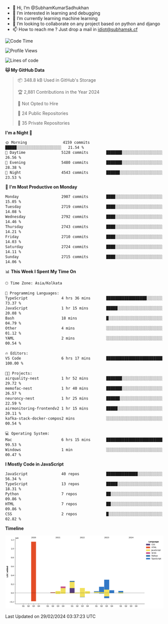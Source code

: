 - 👋 Hi, I’m @SubhamKumarSadhukhan
- 👀 I’m interested in learning and debugging
- 🌱 I’m currently learning machine learning
- 💞️ I’m looking to collaborate on any project based on python and django
- 📫 How to reach me ?
      Just drop a mail in idiot@subhamsk.cf

<!---
SubhamKumarSadhukhan/SubhamKumarSadhukhan is a ✨ special ✨ repository because its `README.md` (this file) appears on your GitHub profile.
You can click the Preview link to take a look at your changes.
--->


<!--START_SECTION:waka-->
![Code Time](http://img.shields.io/badge/Code%20Time-1%2C968%20hrs%209%20mins-blue)

![Profile Views](http://img.shields.io/badge/Profile%20Views-0-blue)

![Lines of code](https://img.shields.io/badge/From%20Hello%20World%20I%27ve%20Written-2.4%20million%20lines%20of%20code-blue)

**🐱 My GitHub Data** 

> 📦 348.8 kB Used in GitHub's Storage 
 > 
> 🏆 2,881 Contributions in the Year 2024
 > 
> 🚫 Not Opted to Hire
 > 
> 📜 24 Public Repositories 
 > 
> 🔑 35 Private Repositories 
 > 
**I'm a Night 🦉** 

```text
🌞 Morning                4159 commits        █████░░░░░░░░░░░░░░░░░░░░   21.54 % 
🌆 Daytime                5128 commits        ███████░░░░░░░░░░░░░░░░░░   26.56 % 
🌃 Evening                5480 commits        ███████░░░░░░░░░░░░░░░░░░   28.38 % 
🌙 Night                  4543 commits        ██████░░░░░░░░░░░░░░░░░░░   23.53 % 
```
📅 **I'm Most Productive on Monday** 

```text
Monday                   2907 commits        ████░░░░░░░░░░░░░░░░░░░░░   15.05 % 
Tuesday                  2719 commits        ████░░░░░░░░░░░░░░░░░░░░░   14.08 % 
Wednesday                2792 commits        ████░░░░░░░░░░░░░░░░░░░░░   14.46 % 
Thursday                 2743 commits        ████░░░░░░░░░░░░░░░░░░░░░   14.21 % 
Friday                   2710 commits        ████░░░░░░░░░░░░░░░░░░░░░   14.03 % 
Saturday                 2724 commits        ████░░░░░░░░░░░░░░░░░░░░░   14.11 % 
Sunday                   2715 commits        ████░░░░░░░░░░░░░░░░░░░░░   14.06 % 
```


📊 **This Week I Spent My Time On** 

```text
🕑︎ Time Zone: Asia/Kolkata

💬 Programming Languages: 
TypeScript               4 hrs 36 mins       ██████████████████░░░░░░░   73.37 % 
JavaScript               1 hr 15 mins        █████░░░░░░░░░░░░░░░░░░░░   20.08 % 
Bash                     18 mins             █░░░░░░░░░░░░░░░░░░░░░░░░   04.79 % 
Other                    4 mins              ░░░░░░░░░░░░░░░░░░░░░░░░░   01.12 % 
YAML                     2 mins              ░░░░░░░░░░░░░░░░░░░░░░░░░   00.54 % 

🔥 Editors: 
VS Code                  6 hrs 17 mins       █████████████████████████   100.00 % 

🐱‍💻 Projects: 
airquality-nest          1 hr 52 mins        ███████░░░░░░░░░░░░░░░░░░   29.72 % 
memofac-nest             1 hr 40 mins        ███████░░░░░░░░░░░░░░░░░░   26.57 % 
neuroncy-nest            1 hr 25 mins        ██████░░░░░░░░░░░░░░░░░░░   22.59 % 
airmonitoring-frontendv2 1 hr 15 mins        █████░░░░░░░░░░░░░░░░░░░░   20.11 % 
kafka-stack-docker-compos2 mins              ░░░░░░░░░░░░░░░░░░░░░░░░░   00.54 % 

💻 Operating System: 
Mac                      6 hrs 15 mins       █████████████████████████   99.53 % 
Windows                  1 min               ░░░░░░░░░░░░░░░░░░░░░░░░░   00.47 % 
```

**I Mostly Code in JavaScript** 

```text
JavaScript               40 repos            ██████████████░░░░░░░░░░░   56.34 % 
TypeScript               13 repos            █████░░░░░░░░░░░░░░░░░░░░   18.31 % 
Python                   7 repos             ██░░░░░░░░░░░░░░░░░░░░░░░   09.86 % 
HTML                     7 repos             ██░░░░░░░░░░░░░░░░░░░░░░░   09.86 % 
CSS                      2 repos             █░░░░░░░░░░░░░░░░░░░░░░░░   02.82 % 
```



**Timeline**

![Lines of Code chart](https://raw.githubusercontent.com/SubhamKumarSadhukhan/SubhamKumarSadhukhan/main/assets/bar_graph.png)


 Last Updated on 29/02/2024 03:37:23 UTC
<!--END_SECTION:waka-->

